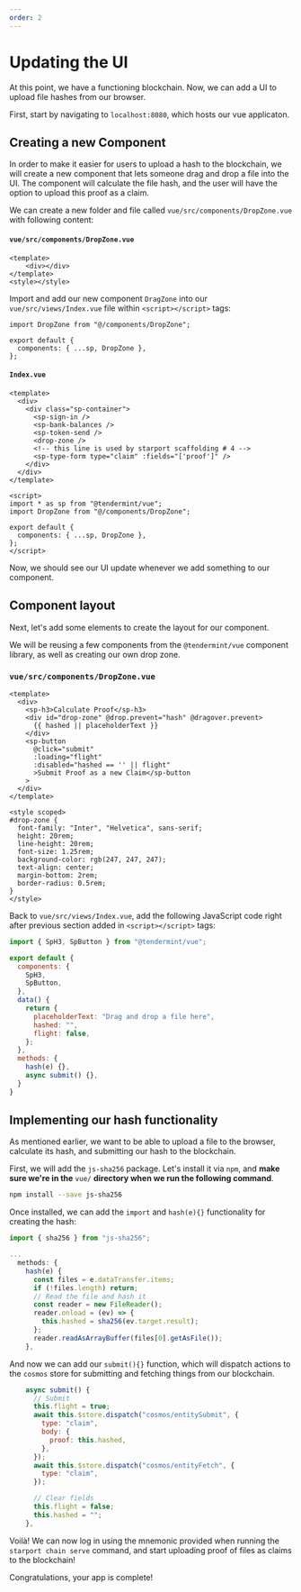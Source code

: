 ```yaml
---
order: 2
---
```


# Updating the UI

At this point, we have a functioning blockchain. Now, we can add a UI to upload file hashes from our browser.

First, start by navigating to `localhost:8080`, which hosts our vue applicaton.

## Creating a new Component

In order to make it easier for users to upload a hash to the blockchain, we will create a new component that lets someone drag and drop a file into the UI. The component will calculate the file hash, and the user will have the option to upload this proof as a claim.

We can create a new folder and file called `vue/src/components/DropZone.vue` with following content:

#### `vue/src/components/DropZone.vue`
```vue
<template>
    <div></div>
</template>
<style></style>
```

Import and add our new component `DragZone` into our `vue/src/views/Index.vue` file within `<script></script>` tags:

```vue
import DropZone from "@/components/DropZone";

export default {
  components: { ...sp, DropZone },
};
```

#### `Index.vue`
```vue
<template>
  <div>
    <div class="sp-container">
      <sp-sign-in />
      <sp-bank-balances />
      <sp-token-send />
      <drop-zone />
      <!-- this line is used by starport scaffolding # 4 -->
      <sp-type-form type="claim" :fields="['proof']" />
    </div>
  </div>
</template>

<script>
import * as sp from "@tendermint/vue";
import DropZone from "@/components/DropZone";

export default {
  components: { ...sp, DropZone },
};
</script>
```

Now, we should see our UI update whenever we add something to our component.

## Component layout

Next, let's add some elements to create the layout for our component. 

We will be reusing a few components from the `@tendermint/vue` component library, as well as creating our own drop zone.

### `vue/src/components/DropZone.vue`

```vue
<template>
  <div>
    <sp-h3>Calculate Proof</sp-h3>
    <div id="drop-zone" @drop.prevent="hash" @dragover.prevent>
      {{ hashed || placeholderText }}
    </div>
    <sp-button
      @click="submit"
      :loading="flight"
      :disabled="hashed == '' || flight"
      >Submit Proof as a new Claim</sp-button
    >
  </div>
</template>

<style scoped>
#drop-zone {
  font-family: "Inter", "Helvetica", sans-serif;
  height: 20rem;
  line-height: 20rem;
  font-size: 1.25rem;
  background-color: rgb(247, 247, 247);
  text-align: center;
  margin-bottom: 2rem;
  border-radius: 0.5rem;
}
</style>
```

Back to `vue/src/views/Index.vue`, add the following JavaScript code right after previous section added in `<script></script>` tags:

```js
import { SpH3, SpButton } from "@tendermint/vue";

export default {
  components: {
    SpH3,
    SpButton,
  },
  data() {
    return {
      placeholderText: "Drag and drop a file here",
      hashed: "",
      flight: false,
    };
  },
  methods: {
    hash(e) {},
    async submit() {},
  }
}
```


## Implementing our hash functionality

As mentioned earlier, we want to be able to upload a file to the browser, calculate its hash, and submitting our hash to the blockchain.

First, we will add the `js-sha256` package. Let's install it via `npm`, and **make sure we're in the** `vue/` **directory when we run the following command**.

```sh
npm install --save js-sha256
```

Once installed, we can add the `import` and `hash(e){}` functionality for creating the hash:

```js
import { sha256 } from "js-sha256";

...
  methods: {
    hash(e) {
      const files = e.dataTransfer.items;
      if (!files.length) return;
      // Read the file and hash it
      const reader = new FileReader();
      reader.onload = (ev) => {
        this.hashed = sha256(ev.target.result);
      };
      reader.readAsArrayBuffer(files[0].getAsFile());
    },
```

And now we can add our `submit(){}` function, which will dispatch actions to the `cosmos` store for submitting and fetching things from our blockchain.

```js
    async submit() {
      // Submit
      this.flight = true;
      await this.$store.dispatch("cosmos/entitySubmit", {
        type: "claim",
        body: {
          proof: this.hashed,
        },
      });
      await this.$store.dispatch("cosmos/entityFetch", {
        type: "claim",
      });

      // Clear fields
      this.flight = false;
      this.hashed = "";
    },
```

Voilà! We can now log in using the mnemonic provided when running the `starport chain serve` command, and start uploading proof of files as claims to the blockchain!

Congratulations, your app is complete!
